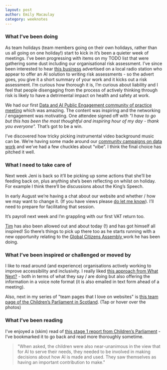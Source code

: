 ```yaml
---
layout: post
author: Emily Macaulay
category: weeknotes
---
```

### What I’ve been doing
As team holidays (team members going on their own holidays, rather than us all going on one holiday!) start to kick in it’s been a quieter week of meetings. I’ve been progressing with items on my TODO list that were gathering some dust including our organisational risk assessment.  I’ve since been interested to hear [this business](https://www.intelligentai.co.uk/) advertised on a local radio station who appear to offer an AI solution to writing risk assessments - so the advert goes, you give it a short summary of your work and it kicks out a risk assessment. I’m curious how thorough it is, I’m curious about liability and I feel that people disengaging from the process of actively thinking through risk is likely to have a detrimental impact on health and safety at work. 

We had our first [Data and AI Public Engagement community of practice meeting](https://connectedbydata.org/events/2024-07-18-community-of-practice) which was amazing. The content was inspiring and the networking / engagement was motivating. One attendee signed off with _"I have to go but this has been the most thoughtful and inspiring hour of my day - thank you everyone"._ That’s got to be a win.

I’ve discovered how tricky picking instrumental video background music can be. We’re having some made around our [community campaigns on data work](https://connectedbydata.org/projects/2023-catalysing-communities) and we’ve had a few chuckles about “vibe”. I think the final choice has pitched it well.


### What I need to take care of
Next week Jeni is back so it’ll be picking up some actions that she’ll be feeding back on, plus anything she’s been reflecting on whilst on holiday. For example I think there’ll be discussions about the King’s Speech.

In early August we’re having a chat about our website and whether / how we may want to change it. (If you have views please [do let me know](mailto:emily@connectedbydata.org)).  I’ll need to prepare for facilitating that session.

It’s payroll next week and I’m grappling with our first VAT return too.

[Tim](https://connectedbydata.org/people/tim-davies) has also been allowed out and about today (!) and has got himself all inspired! So there’s things to pick up there too as he starts running with a new opportunity relating to the [Global Citizens Assembly ](https://connectedbydata.org/projects/2024-gca-ai)work he has been doing. 

### What I’ve been inspired or challenged or moved by
I like to read around (and experience) organisations actively working to improve accessibility and inclusivity.  I really liked [this approach from What Next?](https://www.whatnextculture.co.uk/resource/wn-uk-meeting-access-voice-note/) - both in terms of what they say / are doing but also offering the information in a voice note format (it is also emailed in text form ahead of a meeting).

Also, next in my series of "team pages that I love on websites" is [this team page of the Children’s Parliament in Scotland](https://www.childrensparliament.org.uk/meet-the-team/).  (Tap or hover over the photos)

### What I’ve been reading
I've enjoyed a (skim) read of [this stage 1 report from Children’s Parliament](https://www.childrensparliament.org.uk/wp-content/uploads/A.I_Stage_1_Report_Final.pdf) - I’ve bookmarked it to go back and read more thoroughly sometime.

> "When asked, the children were also near-unanimous in the view that for AI to serve their needs, they needed to be involved in making decisions about how AI is made and used. They saw themselves as having an important contribution to make."